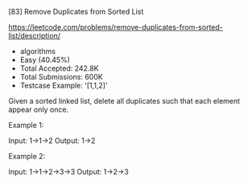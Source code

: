 [83] Remove Duplicates from Sorted List  

https://leetcode.com/problems/remove-duplicates-from-sorted-list/description/

* algorithms
* Easy (40.45%)
* Total Accepted:    242.8K
* Total Submissions: 600K
* Testcase Example:  '[1,1,2]'

Given a sorted linked list, delete all duplicates such that each element appear only once.

Example 1:


Input: 1->1->2
Output: 1->2


Example 2:


Input: 1->1->2->3->3
Output: 1->2->3


